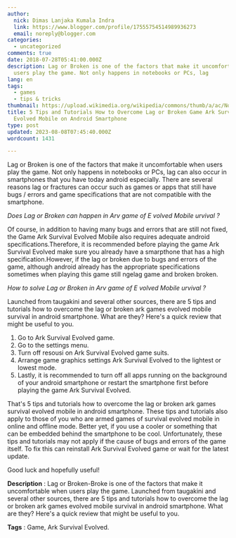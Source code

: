 ```yaml
---
author:
  nick: Dimas Lanjaka Kumala Indra
  link: https://www.blogger.com/profile/17555754514989936273
  email: noreply@blogger.com
categories:
  - uncategorized
comments: true
date: 2018-07-28T05:41:00.000Z
description: Lag or Broken is one of the factors that make it uncomfortable when
  users play the game. Not only happens in notebooks or PCs, lag
lang: en
tags:
  - games
  - tips & tricks
thumbnail: https://upload.wikimedia.org/wikipedia/commons/thumb/a/ac/No_image_available.svg/2048px-No_image_available.svg.png
title: 5 Tips and Tutorials How to Overcome Lag or Broken Game Ark Survival
  Evolved Mobile on Android Smartphone
type: post
updated: 2023-08-08T07:45:40.000Z
wordcount: 1431

---
```


Lag or Broken is one of the factors that make it uncomfortable when users play the game. Not only happens in notebooks or PCs, lag can also occur in smartphones that you have today android especially. There are several reasons lag or fractures can occur such as games or apps that still have bugs / errors and game specifications that are not compatible with the smartphone.

_Does Lag or Broken can happen in_ _Arv game of_ _E_ _volved Mobile_ _urvival_ _?_

Of course, in addition to having many bugs and errors that are still not fixed, the Game Ark Survival Evolved Mobile also requires adequate android specifications.Therefore, it is recommended before playing the game Ark Survival Evolved make sure you already have a smarpthone that has a high specification.However, if the lag or broken due to bugs and errors of the game, although android already has the appropriate specifications sometimes when playing this game still ngelag game and broken broken.

_How to solve Lag or Broken in_ _Arv game of_ _E_ _volved Mobile_ _urvival_ _?_

Launched from taugakini and several other sources, there are 5 tips and tutorials how to overcome the lag or broken ark games evolved mobile survival in android smartphone. What are they? Here's a quick review that might be useful to you.

1.  Go to Ark Survival Evolved game.
2.  Go to the settings menu.
3.  Turn off resousi on Ark Survival Evolved game suits.
4.  Arrange game graphics settings Ark Survival Evolved to the lightest or lowest mode.
5.  Lastly, it is recommended to turn off all apps running on the background of your android smartphone or restart the smartphone first before playing the game Ark Survival Evolved.

That's 5 tips and tutorials how to overcome the lag or broken ark games survival evolved mobile in android smartphone. These tips and tutorials also apply to those of you who are armed games of survival evolved mobile in online and offline mode. Better yet, if you use a cooler or something that can be embedded behind the smartphone to be cool. Unfortunately, these tips and tutorials may not apply if the cause of bugs and errors of the game itself. To fix this can reinstall Ark Survival Evolved game or wait for the latest update.

Good luck and hopefully useful!

**Description** : Lag or Broken-Broke is one of the factors that make it uncomfortable when users play the game. Launched from taugakini and several other sources, there are 5 tips and tutorials how to overcome the lag or broken ark games evolved mobile survival in android smartphone. What are they? Here's a quick review that might be useful to you.

**Tags** : Game, Ark Survival Evolved.
